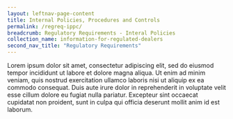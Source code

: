 ```yaml
---
layout: leftnav-page-content
title: Internal Policies, Procedures and Controls
permalink: /regreq-ippc/
breadcrumb: Regulatory Requirements - Interal Policies
collection_name: information-for-regulated-dealers
second_nav_title: "Regulatory Requirements"
---
```


Lorem ipsum dolor sit amet, consectetur adipiscing elit, sed do eiusmod tempor incididunt ut labore et dolore magna aliqua. Ut enim ad minim veniam, quis nostrud exercitation ullamco laboris nisi ut aliquip ex ea commodo consequat. Duis aute irure dolor in reprehenderit in voluptate velit esse cillum dolore eu fugiat nulla pariatur. Excepteur sint occaecat cupidatat non proident, sunt in culpa qui officia deserunt mollit anim id est laborum.
